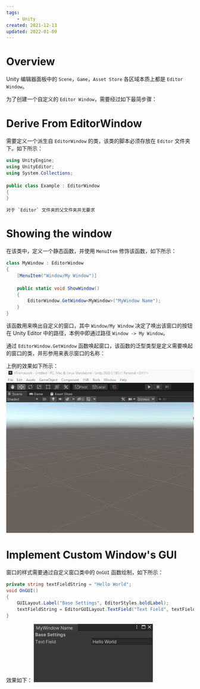 ```yaml
---
tags:
    - Unity
created: 2021-12-13
updated: 2022-01-09
---
```


# Overview

Unity 编辑器面板中的 `Scene`，`Game`，`Asset Store` 各区域本质上都是 `Editor Window`。

为了创建一个自定义的 `Editor Window`，需要经过如下最简步骤：

# Derive From EditorWindow

需要定义一个派生自 `EditorWindow` 的类，该类的脚本必须存放在 `Editor` 文件夹下。如下所示：
```csharp
using UnityEngine;
using UnityEditor;
using System.Collections;

public class Example : EditorWindow
{
}
```

```ad-tip
对于 `Editor` 文件夹的父文件夹并无要求
```


# Showing the window

在该类中，定义一个静态函数，并使用 `MenuItem` 修饰该函数，如下所示：
```csharp
class MyWindow : EditorWindow
{
    [MenuItem("Window/My Window")]

    public static void ShowWindow()
    {
        EditorWindow.GetWindow<MyWindow>("MyWindow Name");
    }
}
```

该函数用来唤出自定义的窗口，其中 `Window/My Window` 决定了唤出该窗口的按钮在 Unity Editor 中的路径，本例中即通过路径 `Window -> My Window`。

通过 `EditorWindow.GetWindow` 函数唤起窗口，该函数的泛型类型是定义需要唤起的窗口的类，并形参用来表示窗口的名称：

上例的效果如下所示：
![|400](assets/Unity%20-%20Editor%20Windows/GIF%2012-13-2021%2011-28-15%20AM.gif)

# Implement Custom Window's GUI

窗口的样式需要通过自定义窗口类中的 `OnGUI` 函数绘制，如下所示：
```csharp
private string textFieldString = "Hello World";
void OnGUI()
{
    GUILayout.Label("Base Settings", EditorStyles.boldLabel);
    textFieldString = EditorGUILayout.TextField("Text Field", textFieldString);
}
```

效果如下：
![|400](assets/Unity%20-%20Editor%20Windows/image-20211213113234806.png)